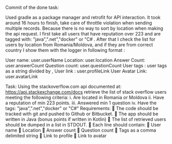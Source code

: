 
Commit of the done task: 

Used gradle as a package manager and retrofit for API interaction.
It took around 16 hours to finish, take care of throttle violation when sending multiple records. Because there is no way to sort by location when making the api request.
I first take all users that have reputation over 223 and are tagged with:
"java",".net","docker" or "C# . After that I check the list for users by location from Romania/Moldova, and if they are from correct country I show them with the logger in following format :

User name: user.userName 
Location: user.location
Answer Count: user.answerCount 
Question count: user.questionCount
User tags : user tags as a string divided by ,
User link :  user.profileLink
User Avatar Link: user.avatarLink

Task:
Using the stackoverflow.com api documented at: https://api.stackexchange.com/docs retrieve
the list of stack overflow users meeting the following criteria:
i. Are located in Romania or Moldova
ii. Have a reputation of min 223 points.
iii. Answered min 1 question
iv. Have the tags: "java",".net","docker" or "C#" Requirements:
 The code should be tracked with git and pushed to Github or Bitbucket.  The app should be written in Java (bonus points if written in Kotlin)
 The list of retrieved users should be dumped in a list in STDOUT.  Each line should contain:
 User name
 Location
 Answer count
 Question count
 Tags as a comma delimited string
 Link to profile
 Link to avatar
